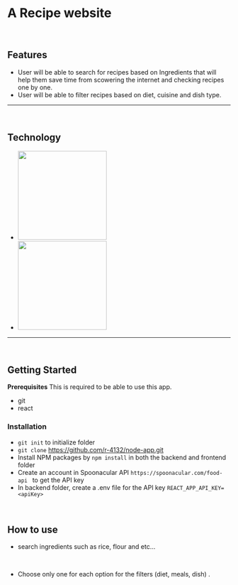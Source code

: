 # A Recipe website
&nbsp;
## Features
- User will be able to search for recipes based on Ingredients that will help them save time from scowering the internet and checking recipes one by one.
- User will be able to filter recipes based on diet, cuisine and dish type.

---
&nbsp;
## Technology

- <img src = "https://repository-images.githubusercontent.com/37153337/9d0a6780-394a-11eb-9fd1-6296a684b124" width="200">
- <img src = "https://p92.com/binaries/content/gallery/p92website/technologies/htmlcssjs-details.png" width="200">


---
&nbsp;
## Getting Started
**Prerequisites**
This is required to be able to use this app.
- git
- react

### **Installation**
- `git init` to initialize folder
- `git clone` https://github.com/r-4132/node-app.git
- Install NPM packages by `npm install` in both the backend and frontend folder
- Create an account in Spoonacular API `https://spoonacular.com/food-api ` to get the API key
- In backend folder, create a .env file for the API key `REACT_APP_API_KEY=<apiKey>`

&nbsp;
## How to use
- search ingredients such as rice, flour and etc... 

&nbsp;

- Choose only one for each option for the filters (diet, meals, dish) .
